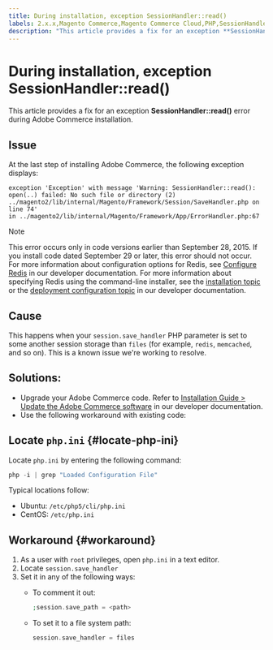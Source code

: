 ```yaml
---
title: During installation, exception SessionHandler::read()
labels: 2.x.x,Magento Commerce,Magento Commerce Cloud,PHP,SessionHandler,exception,how to,troubleshooting,Adobe Commerce,installation,cloud infrastructure,on-premises
description: "This article provides a fix for an exception **SessionHandler::read()** error during Adobe Commerce installation."
---
```


# During installation, exception SessionHandler::read()

This article provides a fix for an exception **SessionHandler::read()** error during Adobe Commerce installation.

## Issue

At the last step of installing Adobe Commerce, the following exception displays:

```temrinal
exception 'Exception' with message 'Warning: SessionHandler::read():
open(..) failed: No such file or directory (2) ../magento2/lib/internal/Magento/Framework/Session/SaveHandler.php on line 74'
in ../magento2/lib/internal/Magento/Framework/App/ErrorHandler.php:67
```

>[!NOTE]
>
>This error occurs only in code versions earlier than September 28, 2015. If you install code dated September 29 or later, this error should not occur. For more information about configuration options for Redis, see [Configure Redis](https://devdocs.magento.com/guides/v2.3/config-guide/redis/config-redis.html) in our developer documentation. For more information about specifying Redis using the command-line installer, see the [installation topic](https://devdocs.magento.com/guides/v2.3/install-gde/install/cli/install-cli-install.html) or the [deployment configuration topic](https://devdocs.magento.com/guides/v2.3/install-gde/install/cli/install-cli-subcommands-deployment.html#instgde-cli-subcommands-configphp) in our developer documentation.

## Cause

This happens when your `session.save_handler` PHP parameter is set to some another session storage than `files` (for example, `redis`, `memcached`, and so on). This is a known issue we're working to resolve.

## Solutions:

* Upgrade your Adobe Commerce code. Refer to [Installation Guide > Update the Adobe Commerce software](https://devdocs.magento.com/guides/v2.3/install-gde/install/cli/install-cli-uninstall.html#instgde-install-magento-update) in our developer documentation.
* Use the following workaround with existing code:

## Locate `php.ini` {#locate-php-ini}

Locate `php.ini` by entering the following command:

```php
php -i | grep "Loaded Configuration File"
```

Typical locations follow:

* Ubuntu: `/etc/php5/cli/php.ini`
* CentOS: `/etc/php.ini`

## Workaround {#workaround}

1. As a user with `root` privileges, open `php.ini` in a text editor.
1. Locate `session.save_handler`
1. Set it in any of the following ways:
    * To comment it out:

      ```php
      ;session.save_path = <path>
      ```
    
    * To set it to a file system path:
    
      ```php
      session.save_handler = files
      ```
 

